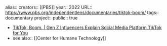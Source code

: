 alias::
creators:: [[PBS]] 
year:: 2022
URL:: https://www.pbs.org/independentlens/documentaries/tiktok-boom/
tags:: documentary
project:: 
public:: true
- [TikTok, Boom. | Gen Z Influencers Explain Social Media Platform TikTok for You](https://www.pbs.org/independentlens/documentaries/tiktok-boom/)
- see also:: [[Center for Humane Technology]]